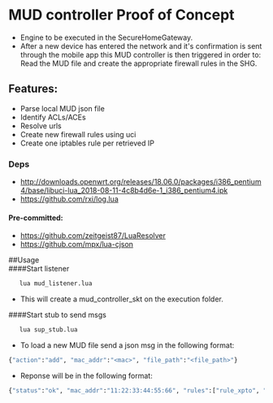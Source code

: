 
# MUD controller Proof of Concept
 * Engine to be executed in the SecureHomeGateway. 
 * After a new device has entered the network and it's confirmation is sent through the mobile app this MUD controller is then triggered in order to: Read the MUD file and create the appropriate firewall rules in the SHG.
 
## Features: 
   * Parse local MUD json file 
   * Identify ACLs/ACEs
   * Resolve urls 
   * Create new firewall rules using uci
   * Create one iptables rule per retrieved IP
   
### Deps
 * http://downloads.openwrt.org/releases/18.06.0/packages/i386_pentium4/base/libuci-lua_2018-08-11-4c8b4d6e-1_i386_pentium4.ipk
 * https://github.com/rxi/log.lua 

#### Pre-committed:
 * https://github.com/zeitgeist87/LuaResolver 
 * https://github.com/mpx/lua-cjson 
   
##Usage   
####Start listener
```bash
   lua mud_listener.lua
```
 
 * This will create a mud_controller_skt on the execution folder.
 
 ####Start stub to send msgs
```bash
   lua sup_stub.lua
```

 * To load a new MUD file send a json msg in the following format:
```bash
{"action":"add", "mac_addr":"<mac>", "file_path":"<file_path>"}
```

* Reponse will be in the following format:
```bash
{"status":"ok", "mac_addr":"11:22:33:44:55:66", "rules":["rule_xpto", "rule_qwert"]}
```